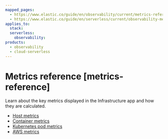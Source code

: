 ```yaml
---
mapped_pages:
  - https://www.elastic.co/guide/en/observability/current/metrics-reference.html
  - https://www.elastic.co/guide/en/serverless/current/observability-metrics-reference.html
applies_to:
  stack:
  serverless:
    observability:
products:
  - observability
  - cloud-serverless
---
```


# Metrics reference [metrics-reference]

Learn about the key metrics displayed in the Infrastructure app and how they are calculated.

* [Host metrics](/reference/data-analysis/observability/observability-host-metrics.md)
* [Container metrics](/reference/data-analysis/observability/observability-container-metrics.md)
* [Kubernetes pod metrics](/reference/data-analysis/observability/observability-kubernetes-pod-metrics.md)
* [AWS metrics](/reference/data-analysis/observability/observability-aws-metrics.md)





